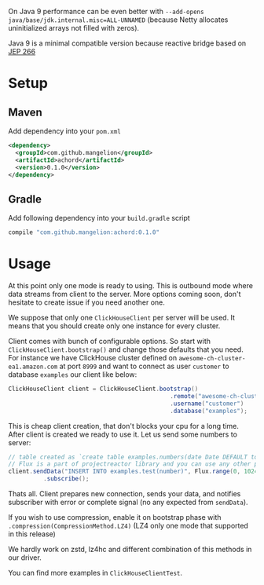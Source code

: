 On Java 9 performance can be even better with `--add-opens java/base/jdk.internal.misc=ALL-UNNAMED`
(because Netty allocates uninitialized arrays not filled with zeros).

Java 9 is a minimal compatible version because reactive bridge based on [JEP 266](http://openjdk.java.net/jeps/266)

# Setup
## Maven

Add dependency into your `pom.xml`
```xml
<dependency>
  <groupId>com.github.mangelion</groupId>
  <artifactId>achord</artifactId>
  <version>0.1.0</version>
</dependency>
```

## Gradle

Add following dependency into your `build.gradle` script
```groovy
compile "com.github.mangelion:achord:0.1.0"
```

# Usage

At this point only one mode is ready to using. This is outbound mode where data streams from client to the server.
More options coming soon, don't hesitate to create issue if you need another one.

We suppose that only one `ClickHouseClient` per server will be used. It means that you should create only one instance for every cluster.

Client comes with bunch of configurable options. So start with `ClickHouseClient.bootstrap()` and change those defaults that you need.
For instance we have ClickHouse cluster defined on `awesome-ch-cluster-ea1.amazon.com` at port `8999` and want to connect as user  `customer` to database `examples`
our client like below:
```java
ClickHouseClient client = ClickHouseClient.bootstrap()
                                              .remote("awesome-ch-cluster-ea1.amazon.com", 8999)
                                              .username("customer")
                                              .database("examples");
```

This is cheap client creation, that don't blocks your cpu for a long time.
After client is created we ready to use it. Let us send some numbers to server:
```java
// table created as `create table examples.numbers(date Date DEFAULT toDate(now()), number UInt32 number)`  
// Flux is a part of projectreactor library and you can use any other provider like akka-streams, rxjava2, and so on  
client.sendData("INSERT INTO examples.test(number)", Flux.range(0, 1024).map(i -> new Object[] { i }))
          .subscribe();
```
Thats all. Client prepares new connection, sends your data, and notifies subscriber with error or complete signal (no any expected from `sendData`).

If you wish to use compression, enable it on bootstrap phase with `.compression(CompressionMethod.LZ4)` (LZ4 only one mode that supported in this release)

We hardly work on zstd, lz4hc and different combination of this methods in our driver.

You can find more examples in `ClickHouseClientTest`.
